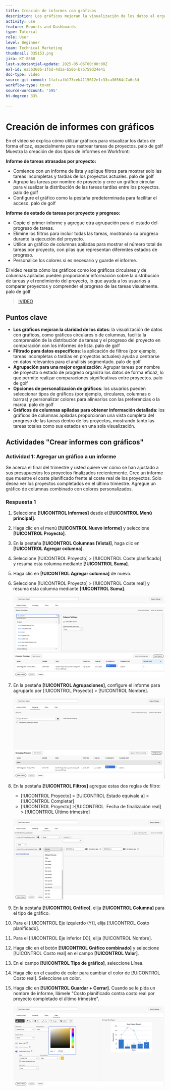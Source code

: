 ```yaml
---
title: Creación de informes con gráficos
description: Los gráficos mejoran la visualización de los datos al organizar las perspectivas de datos a través de filtros, agrupaciones y formatos de columna apilada personalizables, lo que hace que el análisis sea más claro y procesable.
activity: use
feature: Reports and Dashboards
type: Tutorial
role: User
level: Beginner
team: Technical Marketing
thumbnail: 335153.png
jira: KT-8860
last-substantial-update: 2025-05-06T00:00:00Z
exl-id: ea3b360b-1fbd-4d1a-b505-b75759d24e41
doc-type: video
source-git-commit: 1fafcafb173ceb4115612e1c33ca36564c7a6c3d
workflow-type: tm+mt
source-wordcount: '595'
ht-degree: 33%

---
```


# Creación de informes con gráficos

En el vídeo se explica cómo utilizar gráficos para visualizar los datos de forma eficaz, especialmente para rastrear tareas de proyectos. palo de golf Muestra la creación de dos tipos de informes en Workfront:

**Informe de tareas atrasadas por proyecto:**

* Comience con un informe de lista y aplique filtros para mostrar solo las tareas incompletas y tardías de los proyectos actuales. palo de golf
* Agrupe las tareas por nombre de proyecto y cree un gráfico circular para visualizar la distribución de las tareas tardías entre los proyectos. palo de golf
* Configure el gráfico como la pestaña predeterminada para facilitar el acceso. palo de golf

**Informe de estado de tareas por proyecto y progreso:**

* Copie el primer informe y agregue otra agrupación para el estado del progreso de tareas.
* Elimine los filtros para incluir todas las tareas, mostrando su progreso durante la ejecución del proyecto.
* Utilice un gráfico de columnas apiladas para mostrar el número total de tareas por proyecto, con pilas que representan diferentes estados de progreso.
* Personalice los colores si es necesario y guarde el informe.

El vídeo resalta cómo los gráficos como los gráficos circulares y de columnas apiladas pueden proporcionar información sobre la distribución de tareas y el rendimiento del proyecto, lo que ayuda a los usuarios a comparar proyectos y comprender el progreso de las tareas visualmente. palo de golf

>[!VIDEO](https://video.tv.adobe.com/v/335155/?quality=12&learn=on)

## Puntos clave

* **Los gráficos mejoran la claridad de los datos**: la visualización de datos con gráficos, como gráficos circulares o de columnas, facilita la comprensión de la distribución de tareas y el progreso del proyecto en comparación con los informes de lista. palo de golf
* **Filtrado para datos específicos**: la aplicación de filtros (por ejemplo, tareas incompletas o tardías en proyectos actuales) ayuda a centrarse en datos relevantes para el análisis segmentado. palo de golf
* **Agrupación para una mejor organización**: Agrupar tareas por nombre de proyecto o estado de progreso organiza los datos de forma eficaz, lo que permite realizar comparaciones significativas entre proyectos. palo de golf
* **Opciones de personalización de gráficos**: los usuarios pueden seleccionar tipos de gráficos (por ejemplo, circulares, columnas o barras) y personalizar colores para alinearlos con las preferencias o la marca. palo de golf
* **Gráficos de columnas apiladas para obtener información detallada**: los gráficos de columnas apiladas proporcionan una vista completa del progreso de las tareas dentro de los proyectos, mostrando tanto las tareas totales como sus estados en una sola visualización.


## Actividades &quot;Crear informes con gráficos&quot;

### Actividad 1: Agregar un gráfico a un informe

Se acerca el final del trimestre y usted quiere ver cómo se han ajustado a sus presupuestos los proyectos finalizados recientemente. Cree un informe que muestre el coste planificado frente al coste real de los proyectos. Solo desea ver los proyectos completados en el último trimestre. Agregue un gráfico de columnas combinado con colores personalizados.

### Respuesta 1

1. Seleccione **[!UICONTROL Informes]** desde el **[!UICONTROL Menú principal]**.
1. Haga clic en el menú **[!UICONTROL Nuevo informe]** y seleccione **[!UICONTROL Proyecto]**.
1. En la pestaña **[!UICONTROL Columnas (Vista)]**, haga clic en **[!UICONTROL Agregar columna]**.
1. Seleccione [!UICONTROL Proyecto] > [!UICONTROL Coste planificado] y resuma esta columna mediante **[!UICONTROL Suma]**.
1. Haga clic en **[!UICONTROL Agregar columna]** de nuevo.
1. Seleccione [!UICONTROL Proyecto] > [!UICONTROL Coste real] y resuma esta columna mediante **[!UICONTROL Suma]**.

   ![Imagen de la pantalla para agregar columnas a un informe](assets/chart-report-columns.png)

1. En la pestaña **[!UICONTROL Agrupaciones]**, configure el informe para agruparlo por [!UICONTROL Proyecto] > [!UICONTROL Nombre].

   ![Imagen de la pantalla para agregar agrupaciones a un informe](assets/chart-report-groupings.png)

1. En la pestaña **[!UICONTROL Filtros]** agregue estas dos reglas de filtro:

   * [!UICONTROL Proyecto] > [!UICONTROL Estado equivale a] > [!UICONTROL Completar]
   * [!UICONTROL Proyecto] >[!UICONTROL &#x200B; Fecha de finalización real] > [!UICONTROL Último trimestre]

   ![Imagen de la pantalla para agregar filtros a un informe](assets/chart-report-filters.png)

1. En la pestaña **[!UICONTROL Gráfico]**, elija **[!UICONTROL Columna]** para el tipo de gráfico.
1. Para el [!UICONTROL Eje izquierdo (Y)], elija [!UICONTROL Costo planificado].
1. Para el [!UICONTROL Eje inferior (X)], elija [!UICONTROL Nombre].
1. Haga clic en el botón **[!UICONTROL Gráfico combinado]** y seleccione [!UICONTROL Costo real] en el campo **[!UICONTROL Valor]**.
1. En el campo **[!UICONTROL Tipo de gráfico]**, seleccione Línea.
1. Haga clic en el cuadro de color para cambiar el color de [!UICONTROL Costo real]. Seleccione un color.
1. Haga clic en **[!UICONTROL Guardar + Cerrar]**. Cuando se le pida un nombre de informe, llámele &quot;Costo planificado contra costo real por proyecto completado el último trimestre&quot;.

   ![Imagen de la pantalla para agregar un gráfico a un informe](assets/chart-report-chart.png)
